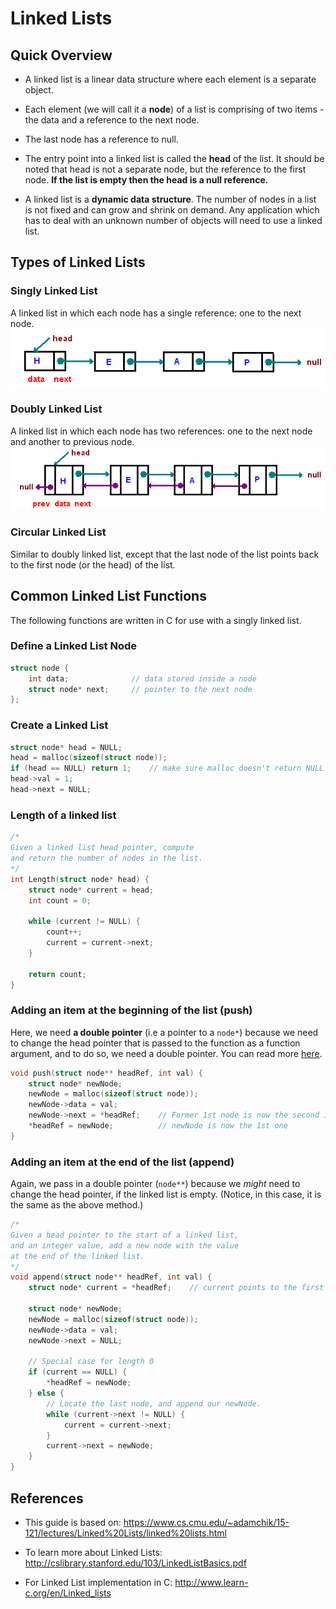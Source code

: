# Linked Lists

## Quick Overview
* A linked list is a linear data structure where each element is a separate object.

* Each element (we will call it a **node**) of a list is comprising of two items - the data and a reference to the next node. 
* The last node has a reference to null. 

* The entry point into a linked list is called the **head** of the list. It should be noted that head is not a separate node, but the reference to the first node. **If the list is empty then the head is a null reference.**

* A linked list is a **dynamic data structure**. The number of nodes in a list is not fixed and can grow and shrink on demand. Any application which has to deal with an unknown number of objects will need to use a linked list.

## Types of Linked Lists
### **Singly Linked List**
A linked list in which each node has a single reference: one to the next node.
![Singly Linked List](images/linkedlist.bmp)


### **Doubly Linked List**
A linked list in which each node has two references: one to the next node and another to previous node.
![Doubly Linked List](images/doubly.bmp)

### **Circular Linked List**
Similar to doubly linked list, except that the last node of the list points back to the first node (or the head) of the list.

## Common Linked List Functions

The following functions are written in C for use with a singly linked list.

### Define a Linked List Node
```c
struct node {
    int data;              // data stored inside a node
    struct node* next;     // pointer to the next node
};
```

### Create a Linked List
```c
struct node* head = NULL;
head = malloc(sizeof(struct node));
if (head == NULL) return 1;    // make sure malloc doesn't return NULL
head->val = 1;
head->next = NULL;
```

### Length of a linked list
```c
/* 
Given a linked list head pointer, compute
and return the number of nodes in the list.
*/
int Length(struct node* head) {
    struct node* current = head;
    int count = 0;
    
    while (current != NULL) {
        count++;
        current = current->next;
    }
    
    return count;
}
```

### Adding an item at the beginning of the list (push)
Here, we need **a double pointer** (i.e a pointer to a ```node*```) because we need to change the head pointer that is 
passed to the function as a function argument, and to do so, we need a double pointer. You can read more [here](http://stackoverflow.com/questions/5580761/why-use-double-pointer-or-why-use-pointers-to-pointers).

```c
void push(struct node** headRef, int val) {
    struct node* newNode;
    newNode = malloc(sizeof(struct node));
    newNode->data = val;
    newNode->next = *headRef;    // Former 1st node is now the second in list
    *headRef = newNode;          // newNode is now the 1st one
}

```


### Adding an item at the end of the list (append)
Again, we pass in a double pointer (```node**```) because we *might* need to change the head pointer, 
if the linked list is empty. (Notice, in this case, it is the same as the above method.)

```c
/*
Given a head pointer to the start of a linked list,
and an integer value, add a new node with the value
at the end of the linked list.
*/
void append(struct node** headRef, int val) {
    struct node* current = *headRef;    // current points to the first node
    
    struct node* newNode;
    newNode = malloc(sizeof(struct node));
    newNode->data = val;
    newNode->next = NULL;
    
    // Special case for length 0
    if (current == NULL) {
        *headRef = newNode;
    } else {
        // Locate the last node, and append our newNode.
        while (current->next != NULL) {
            current = current->next;
        }
        current->next = newNode;  
    }  
}
```

## References
* This guide is based on: https://www.cs.cmu.edu/~adamchik/15-121/lectures/Linked%20Lists/linked%20lists.html

* To learn more about Linked Lists: http://cslibrary.stanford.edu/103/LinkedListBasics.pdf

* For Linked List implementation in C: http://www.learn-c.org/en/Linked_lists
